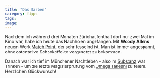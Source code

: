 ```yaml
---
title: "Das Darben"
category: Tipps
tags: 
image: 
---
```


Nachdem ich während drei Monaten Zürichaufenthalt dort nur zwei Mal im Kino war, habe ich heute das Nachholen angefangen. Mit **Woody Allens** neuem Werk [Match Point](http://www.imdb.com/title/tt0416320/), der sehr fesselnd ist. Man ist immer angespannt, ohne ostentative Schockeffekte vorgesetzt zu bekommen.  

  

Danach war ich tief im Münchener Nachtleben - also im [Substanz](http://www.substanz-club.de) was Trinken - um die letzte Magisterprüfung vom [Omega Takeshi](http://www.88komaflash.de) zu feiern. Herzlichen Glückwunsch!